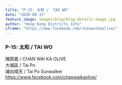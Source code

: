 ```yaml
---
title: "P-15: 太和 /  TAI WO"
date: "2020-08-15"
feature_image: images/blog/blog-details-image.jpg
author: "Hong Kong Districts Info"
iframe: "https://www.facebook.com/chanwaikaolive/"
---
```


### P-15: 太和 /  TAI WO  
陳蔚嘉 /  CHAN WAI KA OLIVE  
大埔區 / Tai Po  
埔向晴天 /  Tai Po Sunwalker  
https://www.facebook.com/chanwaikaolive/
